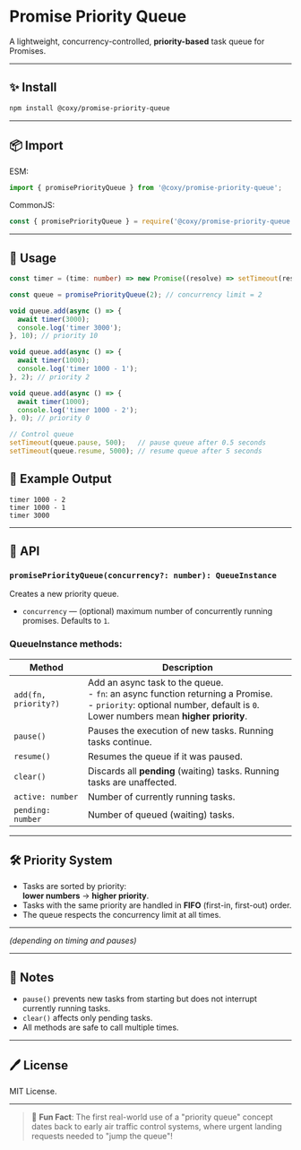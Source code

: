 # Promise Priority Queue

A lightweight, concurrency-controlled, **priority-based** task queue for Promises.

---

## ✨ Install

```bash
npm install @coxy/promise-priority-queue
```

---

## 📦 Import

ESM:

```typescript
import { promisePriorityQueue } from '@coxy/promise-priority-queue';
```

CommonJS:

```javascript
const { promisePriorityQueue } = require('@coxy/promise-priority-queue');
```

---

## 🚀 Usage

```typescript
const timer = (time: number) => new Promise((resolve) => setTimeout(resolve, time));

const queue = promisePriorityQueue(2); // concurrency limit = 2

void queue.add(async () => {
  await timer(3000);
  console.log('timer 3000');
}, 10); // priority 10

void queue.add(async () => {
  await timer(1000);
  console.log('timer 1000 - 1');
}, 2); // priority 2

void queue.add(async () => {
  await timer(1000);
  console.log('timer 1000 - 2');
}, 0); // priority 0

// Control queue
setTimeout(queue.pause, 500);   // pause queue after 0.5 seconds
setTimeout(queue.resume, 5000); // resume queue after 5 seconds
```

## 🔗 Example Output

```text
timer 1000 - 2
timer 1000 - 1
timer 3000
```
---

## 📖 API

### `promisePriorityQueue(concurrency?: number): QueueInstance`
Creates a new priority queue.

- `concurrency` — (optional) maximum number of concurrently running promises. Defaults to `1`.

### QueueInstance methods:

| Method               | Description                                                                                                                                                                     |
|----------------------|---------------------------------------------------------------------------------------------------------------------------------------------------------------------------------|
| `add(fn, priority?)` | Add an async task to the queue.<br/> - `fn`: an async function returning a Promise.<br/> - `priority`: optional number, default is `0`. Lower numbers mean **higher priority**. |
| `pause()`            | Pauses the execution of new tasks. Running tasks continue.                                                                                                                      |
| `resume()`           | Resumes the queue if it was paused.                                                                                                                                             |
| `clear()`            | Discards all **pending** (waiting) tasks. Running tasks are unaffected.                                                                                                         |
| `active: number`     | Number of currently running tasks.                                                                                                                                              |
| `pending: number`    | Number of queued (waiting) tasks.                                                                                                                                               |

---

## 🛠 Priority System

- Tasks are sorted by priority:  
  **lower numbers** → **higher priority**.
- Tasks with the same priority are handled in **FIFO** (first-in, first-out) order.
- The queue respects the concurrency limit at all times.

---

_(depending on timing and pauses)_

---

## 🔗 Notes

- `pause()` prevents new tasks from starting but does not interrupt currently running tasks.
- `clear()` affects only pending tasks.
- All methods are safe to call multiple times.

---

## 🖊️ License

MIT License.

---

> 🔹 **Fun Fact**: The first real-world use of a "priority queue" concept dates back to early air traffic control systems, where urgent landing requests needed to "jump the queue"!

